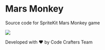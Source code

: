 # Mars Monkey

Source code for SpriteKit Mars Monkey game

![](https://github.com/matt-novoselov/MarsMonkey/blob/b48a5378356b18b21ac2613fd9aeece47ce3d8e7/MarsMonkeyApp.png)

Developed with ❤️ by Code Crafters Team
